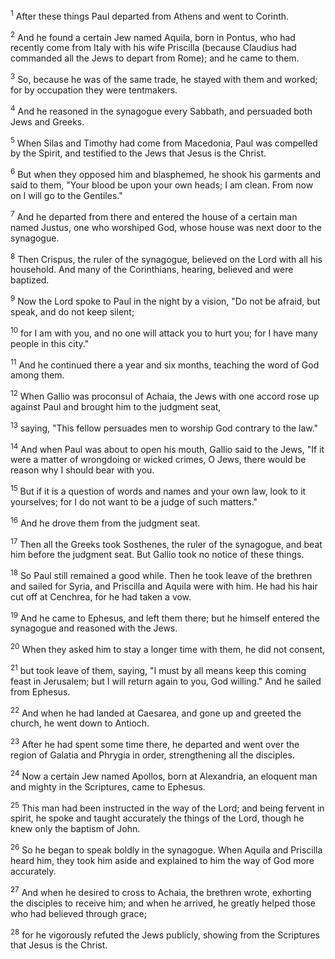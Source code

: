 <sup>1</sup> 
After these things Paul departed from Athens and went to Corinth. 

<sup>2</sup> 
And he found a certain Jew named Aquila, born in Pontus, who had recently come from Italy with his wife Priscilla (because Claudius had commanded all the Jews to depart from Rome); and he came to them. 

<sup>3</sup> 
So, because he was of the same trade, he stayed with them and worked; for by occupation they were tentmakers. 

<sup>4</sup> 
And he reasoned in the synagogue every Sabbath, and persuaded both Jews and Greeks. 

<sup>5</sup> 
When Silas and Timothy had come from Macedonia, Paul was compelled by the Spirit, and testified to the Jews that Jesus is the Christ. 

<sup>6</sup> 
But when they opposed him and blasphemed, he shook his garments and said to them, "Your blood be upon your own heads; I am clean. From now on I will go to the Gentiles." 

<sup>7</sup> 
And he departed from there and entered the house of a certain man named Justus, one who worshiped God, whose house was next door to the synagogue. 

<sup>8</sup> 
Then Crispus, the ruler of the synagogue, believed on the Lord with all his household. And many of the Corinthians, hearing, believed and were baptized. 

<sup>9</sup> 
Now the Lord spoke to Paul in the night by a vision, "Do not be afraid, but speak, and do not keep silent; 

<sup>10</sup> 
for I am with you, and no one will attack you to hurt you; for I have many people in this city." 

<sup>11</sup> 
And he continued there a year and six months, teaching the word of God among them. 

<sup>12</sup> 
When Gallio was proconsul of Achaia, the Jews with one accord rose up against Paul and brought him to the judgment seat, 

<sup>13</sup> 
saying, "This fellow persuades men to worship God contrary to the law." 

<sup>14</sup> 
And when Paul was about to open his mouth, Gallio said to the Jews, "If it were a matter of wrongdoing or wicked crimes, O Jews, there would be reason why I should bear with you. 

<sup>15</sup> 
But if it is a question of words and names and your own law, look to it yourselves; for I do not want to be a judge of such matters." 

<sup>16</sup> 
And he drove them from the judgment seat. 

<sup>17</sup> 
Then all the Greeks took Sosthenes, the ruler of the synagogue, and beat him before the judgment seat. But Gallio took no notice of these things.

<sup>18</sup> 
So Paul still remained a good while. Then he took leave of the brethren and sailed for Syria, and Priscilla and Aquila were with him. He had his hair cut off at Cenchrea, for he had taken a vow. 

<sup>19</sup> 
And he came to Ephesus, and left them there; but he himself entered the synagogue and reasoned with the Jews. 

<sup>20</sup> 
When they asked him to stay a longer time with them, he did not consent, 

<sup>21</sup> 
but took leave of them, saying, "I must by all means keep this coming feast in Jerusalem; but I will return again to you, God willing." And he sailed from Ephesus. 

<sup>22</sup> 
And when he had landed at Caesarea, and gone up and greeted the church, he went down to Antioch. 

<sup>23</sup> 
After he had spent some time there, he departed and went over the region of Galatia and Phrygia in order, strengthening all the disciples.

<sup>24</sup> 
Now a certain Jew named Apollos, born at Alexandria, an eloquent man and mighty in the Scriptures, came to Ephesus. 

<sup>25</sup> 
This man had been instructed in the way of the Lord; and being fervent in spirit, he spoke and taught accurately the things of the Lord, though he knew only the baptism of John. 

<sup>26</sup> 
So he began to speak boldly in the synagogue. When Aquila and Priscilla heard him, they took him aside and explained to him the way of God more accurately. 

<sup>27</sup> 
And when he desired to cross to Achaia, the brethren wrote, exhorting the disciples to receive him; and when he arrived, he greatly helped those who had believed through grace; 

<sup>28</sup> 
for he vigorously refuted the Jews publicly, showing from the Scriptures that Jesus is the Christ.